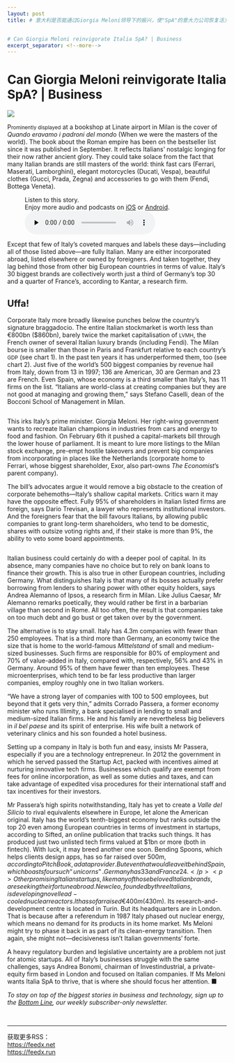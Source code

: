 ```yaml
---
layout: post
title: # 意大利是否能通过Giorgia Meloni领导下的振兴，使"SpA"的意大力公司恢复活力？ | 商业观察


# Can Giorgia Meloni reinvigorate Italia SpA? | Business
excerpt_separator: <!--more-->
---
```



<!--more-->

# Can Giorgia Meloni reinvigorate Italia SpA? | Business

<img src="https://images.weserv.nl/?url=www.economist.com/img/b/1280/720/90/media-assets/image/20240210_WBP502.jpg" /><div></div><p><span>P</span><small>rominently displayed</small> at a bookshop at Linate airport in Milan is the cover of <i>Quando eravamo i padroni del mond</i>o (When we were the masters of the world). The book about the Roman empire has been on the bestseller list since it was published in September. It reflects Italians’ nostalgic longing for their now rather ancient glory. They could take solace from the fact that many Italian brands are still masters of the world: think fast cars (Ferrari, Maserati, Lamborghini), elegant motorcycles (Ducati, Vespa), beautiful clothes (Gucci, Prada, Zegna) and accessories to go with them (Fendi, Bottega Veneta). </p><div><figure><div><figcaption>Listen to this story.</figcaption> <span>Enjoy more audio and podcasts on<!-- --> <a href="https://www.economist.comhttps://economist-app.onelink.me/d2eC/bed1b25" id="audio-ios-cta" rel="noreferrer" target="_blank">iOS</a> <!-- -->or<!-- --> <a href="https://www.economist.comhttps://economist-app.onelink.me/d2eC/7f3c199" id="audio-android-cta" rel="noreferrer" target="_blank">Android</a>.</span></div><audio controls="" id="audio-player" preload="none" src="https://www.economist.com/media-assets/audio/061%20Business%20-%20Business%20in%20Italy-093d59b9b2a589d096b0db4e5c65cf7f.mp3" title="Can Giorgia Meloni reinvigorate Italia SpA?"><p>Your browser does not support the &lt;audio&gt; element.</p></audio><div><div></div></div></figure></div><p>Except that few of Italy’s coveted marques and labels these days—including all of those listed above—are fully Italian. Many are either incorporated abroad, listed elsewhere or owned by foreigners. And taken together, they lag behind those from other big European countries in terms of value. Italy’s 30 biggest brands are collectively worth just a third of Germany’s top 30 and a quarter of France’s, according to Kantar, a research firm. </p><h2>Uffa!</h2><p>Corporate Italy more broadly likewise punches below the country’s signature braggadocio. The entire Italian stockmarket is worth less than €800bn ($860bn), barely twice the market capitalisation of <small>LVMH</small>, the French owner of several Italian luxury brands (including Fendi). The Milan bourse is smaller than those in Paris and Frankfurt relative to each country’s <small>GDP</small> (see chart 1). In the past ten years it has underperformed them, too (see chart 2). Just five of the world’s 500 biggest companies by revenue hail from Italy, down from 13 in 1997; 136 are American, 30 are German and 23 are French. Even Spain, whose economy is a third smaller than Italy’s, has 11 firms on the list. “Italians are world-class at creating companies but they are not good at managing and growing them,” says Stefano Caselli, dean of the Bocconi School of Management in Milan. </p><div><div><div id="econ-1"></div></div></div><div><figure><span><img alt="" src="https://www.economist.com/img/b/608/739/90/media-assets/image/20240210_WBC305.png" /></span></figure><p>This irks Italy’s prime minister. Giorgia Meloni. Her right-wing government wants to recreate Italian champions in industries from cars and energy to food and fashion. On February 6th it pushed a capital-markets bill through the lower house of parliament. It is meant to lure more listings to the Milan stock exchange, pre-empt hostile takeovers and prevent big companies from incorporating in places like the Netherlands (corporate home to Ferrari, whose biggest shareholder, Exor, also part-owns <i>The Economist</i>’s parent company). </p><p>The bill’s advocates argue it would remove a big obstacle to the creation of corporate behemoths—Italy’s shallow capital markets. Critics warn it may have the opposite effect. Fully 95% of shareholders in Italian listed firms are foreign, says Dario Trevisan, a lawyer who represents institutional investors. And the foreigners fear that the bill favours Italians, by allowing public companies to grant long-term shareholders, who tend to be domestic, shares with outsize voting rights and, if their stake is more than 9%, the ability to veto some board appointments. </p></div><div><figure><span><img alt="" src="https://www.economist.com/img/b/608/1175/90/media-assets/image/20240210_WBC318.png" /></span></figure><p>Italian business could certainly do with a deeper pool of capital. In its absence, many companies have no choice but to rely on bank loans to finance their growth. This is also true in other European countries, including Germany. What distinguishes Italy is that many of its bosses actually prefer borrowing from lenders to sharing power with other equity holders, says Andrea Alemanno of Ipsos, a research firm in Milan. Like Julius Caesar, Mr Alemanno remarks poetically, they would rather be first in a barbarian village than second in Rome. All too often, the result is that companies take on too much debt and go bust or get taken over by the government. </p><p>The alternative is to stay small. Italy has 4.3m companies with fewer than 250 employees. That is a third more than Germany, an economy twice the size that is home to the world-famous <i>Mittelstand</i> of small and medium-sized businesses. Such firms are responsible for 80% of employment and 70% of value-added in Italy, compared with, respectively, 56% and 43% in Germany. Around 95% of them have fewer than ten employees. These microenterprises, which tend to be far less productive than larger companies, employ roughly one in two Italian workers.</p><p>“We have a strong layer of companies with 100 to 500 employees, but beyond that it gets very thin,” admits Corrado Passera, a former economy minister who runs Illimity, a bank specialised in lending to small and medium-sized Italian firms. He and his family are nevertheless big believers in <i>il bel paese</i> and its spirit of enterprise. His wife built a network of veterinary clinics and his son founded a hotel business. </p><p>Setting up a company in Italy is both fun and easy, insists Mr Passera, especially if you are a technology entrepreneur. In 2012 the government in which he served passed the Startup Act, packed with incentives aimed at nurturing innovative tech firms. Businesses which qualify are exempt from fees for online incorporation, as well as some duties and taxes, and can take advantage of expedited visa procedures for their international staff and tax incentives for their investors.</p></div><div><div><div id="econ-2"></div></div></div><p>Mr Passera’s high spirits notwithstanding, Italy has yet to create a <i>Valle del Silicio</i> to rival equivalents elsewhere in Europe, let alone the American original<i>.</i> Italy has the world’s tenth-biggest economy but ranks outside the top 20 even among European countries in terms of investment in startups, according to Sifted, an online publication that tracks such things. It has produced just two unlisted tech firms valued at $1bn or more (both in fintech). With luck, it may breed another one soon. Bending Spoons, which helps clients design apps, has so far raised over $500m, according to PitchBook, a data provider. But even that would leave it behind Spain, which boasts four such “unicorns”. Germany has 33 and France 24. </p><p>Other promising Italian startups, like many of those beloved Italian brands, are seeking their fortune abroad. Newcleo, founded by three Italians, is developing novel lead-cooled nuclear reactors. It has so far raised €400m ($430m). Its research-and-development centre is located in Turin. But its headquarters are in London. That is because after a referendum in 1987 Italy phased out nuclear energy, which means no demand for its products in its home market. Ms Meloni might try to phase it back in as part of its clean-energy transition. Then again, she might not—decisiveness isn’t Italian governments’ forte.</p><p>A heavy regulatory burden and legislative uncertainty are a problem not just for atomic startups. All of Italy’s businesses struggle with the same challenges, says Andrea Bonomi, chairman of Investindustrial, a private-equity firm based in London and focused on Italian companies. If Ms Meloni wants Italia SpA to thrive, that is where she should focus her attention. <span>■</span></p><p><i>To stay on top of the biggest stories in business and technology, sign up to the <a href="https://www.economist.com/newsletters/the-bottom-line">Bottom Line</a>, our weekly subscriber-only newsletter.</i></p><br /><hr /><div>获取更多RSS：<br /><a href="https://feedx.net" style="color: orange;" target="_blank">https://feedx.net</a> <br /><a href="https://feedx.run" style="color: orange;" target="_blank">https://feedx.run</a><br /></div>
